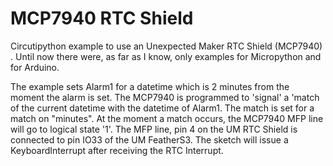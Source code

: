 # MCP7940  RTC Shield
 Circutipython example to use an Unexpected Maker RTC Shield (MCP7940) .
 Until now there were, as far as I know, only examples for Micropython and for Arduino.

The example sets Alarm1 for a datetime which is 2 minutes from the moment the alarm is set. The MCP7940 is programmed to 'signal' a 'match of the current datetime with the datetime of Alarm1. The match is set for a match on "minutes". At the moment a match occurs, the MCP7940 MFP line will go to logical state '1'. The MFP line, pin 4 on the UM RTC Shield is connected to pin IO33 of the UM FeatherS3. The sketch will issue a KeyboardInterrupt after receiving the RTC Interrupt.
